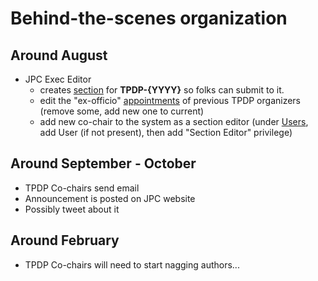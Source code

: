 # Behind-the-scenes organization

## Around August

- JPC Exec Editor 
  - creates [section](https://journalprivacyconfidentiality.org/index.php/jpc/management/settings/context#sections) for **TPDP-{YYYY}** so folks can submit to it.
  - edit the "ex-officio" [appointments](https://journalprivacyconfidentiality.org/index.php/jpc/management/settings/context) of previous TPDP organizers (remove  some, add new one to current)
  - add new co-chair to the system as a section editor (under [Users](https://journalprivacyconfidentiality.org/index.php/jpc/management/settings/access), add User (if not present), then add "Section Editor" privilege)

## Around September - October

- TPDP Co-chairs send email
- Announcement is posted on JPC website
- Possibly tweet about it

## Around February 

- TPDP Co-chairs will need to start nagging authors...
